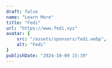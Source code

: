 ```yaml
---
draft: false
name: "Learn More"
title: "Fedi"
url: "https://www.fedi.xyz"
avatar: {
    src: "/assets/sponsors/fedi.webp",
    alt: "Fedi"
}
publishDate: "2024-10-09 15:39"
---
```

